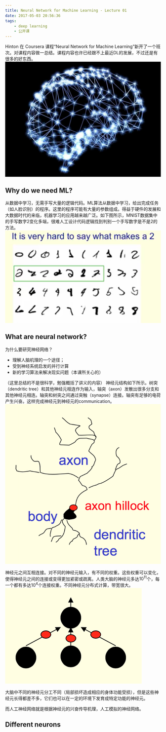 ```yaml
---
title: Neural Network for Machine Learning - Lecture 01
date: 2017-05-03 20:56:36
tags:
    - deep learning
    - 公开课
---
```

Hinton 在 Coursera 课程“Neural Network for Machine Learning”新开了一个班次。对课程内容做一总结。课程内容也许已经跟不上最近DL的发展，不过还是有很多的好东西。
![神经元](/img/hinton_brainsimulator.jpg)
<!-- more -->

## Why do we need ML?
从数据中学习，无需手写大量的逻辑代码。ML算法从数据中学习，给出完成任务（如人脸识别）的程序。这里的程序可能有大量的参数组成。得益于硬件的发展和大数据时代的来临，机器学习的应用越来越广泛。如下图所示，MNIST数据集中的手写数字2变化多端，很难人工设计代码逻辑找到判别一个手写数字是不是2的方法。
![MNIST Digit 2](/img/hinton_01_mnist_example.png)

## What are neural network?
为什么要研究神经网络？

- 理解人脑机理的一个途径；
- 受到神经系统启发的并行计算
- 新的学习算法来解决现实问题（本课所关心的）

（这里总结的不是很科学，勉强概括了讲义的内容）
神经元结构如下所示。树突（dendritic tree）和其他神经元相连作为输入，轴突（axon）发散出很多分支和其他神经元相连。轴突和树突之间通过突触（synapse）连接。轴突有足够的电荷产生兴奋。这样完成神经元到神经元的communication。
![神经元的结构](/img/hinton_01_neuron_structure.png)

神经元之间互相连接。对不同的神经元输入，有不同的权重。这些权重可以变化，使得神经元之间的连接或变得更加紧密或疏离。人类大脑的神经元多达$10^{11}$个，每一个都有多达$10^4$个连接权重。不同神经元分布式计算，带宽很大。
![神经元的相互连接](/img/hinton_01_neuron_commucation.png)

大脑中不同的神经元分工不同（局部损坏造成相应的身体功能受损），但是这些神经元长得都差不多，它们也可以在一定的环境下发育成特定功能的神经元。

而人工神经网络就是根据神经元的兴奋传导机理，人工模拟的神经网络。

## Different neurons
